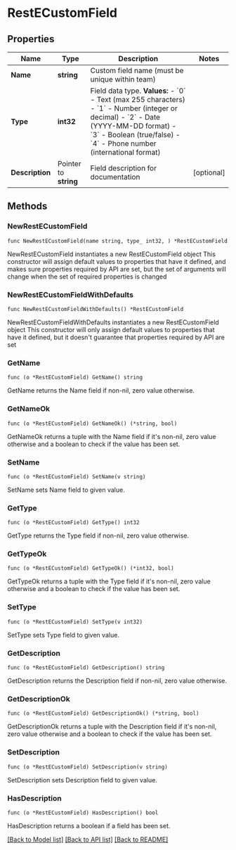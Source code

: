 # RestECustomField

## Properties

Name | Type | Description | Notes
------------ | ------------- | ------------- | -------------
**Name** | **string** | Custom field name (must be unique within team) | 
**Type** | **int32** | Field data type.  **Values:** - &#x60;0&#x60; - Text (max 255 characters) - &#x60;1&#x60; - Number (integer or decimal) - &#x60;2&#x60; - Date (YYYY-MM-DD format) - &#x60;3&#x60; - Boolean (true/false) - &#x60;4&#x60; - Phone number (international format)  | 
**Description** | Pointer to **string** | Field description for documentation | [optional] 

## Methods

### NewRestECustomField

`func NewRestECustomField(name string, type_ int32, ) *RestECustomField`

NewRestECustomField instantiates a new RestECustomField object
This constructor will assign default values to properties that have it defined,
and makes sure properties required by API are set, but the set of arguments
will change when the set of required properties is changed

### NewRestECustomFieldWithDefaults

`func NewRestECustomFieldWithDefaults() *RestECustomField`

NewRestECustomFieldWithDefaults instantiates a new RestECustomField object
This constructor will only assign default values to properties that have it defined,
but it doesn't guarantee that properties required by API are set

### GetName

`func (o *RestECustomField) GetName() string`

GetName returns the Name field if non-nil, zero value otherwise.

### GetNameOk

`func (o *RestECustomField) GetNameOk() (*string, bool)`

GetNameOk returns a tuple with the Name field if it's non-nil, zero value otherwise
and a boolean to check if the value has been set.

### SetName

`func (o *RestECustomField) SetName(v string)`

SetName sets Name field to given value.


### GetType

`func (o *RestECustomField) GetType() int32`

GetType returns the Type field if non-nil, zero value otherwise.

### GetTypeOk

`func (o *RestECustomField) GetTypeOk() (*int32, bool)`

GetTypeOk returns a tuple with the Type field if it's non-nil, zero value otherwise
and a boolean to check if the value has been set.

### SetType

`func (o *RestECustomField) SetType(v int32)`

SetType sets Type field to given value.


### GetDescription

`func (o *RestECustomField) GetDescription() string`

GetDescription returns the Description field if non-nil, zero value otherwise.

### GetDescriptionOk

`func (o *RestECustomField) GetDescriptionOk() (*string, bool)`

GetDescriptionOk returns a tuple with the Description field if it's non-nil, zero value otherwise
and a boolean to check if the value has been set.

### SetDescription

`func (o *RestECustomField) SetDescription(v string)`

SetDescription sets Description field to given value.

### HasDescription

`func (o *RestECustomField) HasDescription() bool`

HasDescription returns a boolean if a field has been set.


[[Back to Model list]](../README.md#documentation-for-models) [[Back to API list]](../README.md#documentation-for-api-endpoints) [[Back to README]](../README.md)



